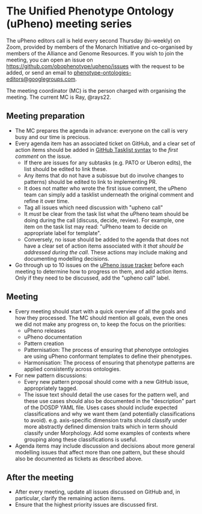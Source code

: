 # The Unified Phenotype Ontology (uPheno) meeting series

The uPheno editors call is held every second Thursday (bi-weekly) on Zoom, provided by members of the Monarch Initiative and co-organised by members of the Alliance and Genome Resources. If you wish to join the meeting, you can open an issue on https://github.com/obophenotype/upheno/issues with the request to be added, or send an email to phenotype-ontologies-editors@googlegroups.com.

The meeting coordinator (MC) is the person charged with organising the meeting. The current MC is Ray, @rays22.

## Meeting preparation

- The MC prepares the agenda in advance: everyone on the call is very busy and our time is precious.
- Every agenda item has an associated ticket on GitHub, and a clear set of action items should be added in [GitHub Tasklist syntax](https://docs.github.com/en/issues/tracking-your-work-with-issues/about-task-lists) to the _first comment_ on the issue.
   - If there are issues for any subtasks (e.g. PATO or Uberon edits), the list should be edited to link these.
   - Any items that do not have a subissue but do involve changes to patterns) should be edited to link to implementing PR.
   - It does not matter who wrote the first issue comment, the uPheno team can simply add a tasklist underneath the original comment and refine it over time.
   - Tag all issues which need discussion with "upheno call"
   - It _must_ be clear from the task list what the uPheno team should be doing during the call (discuss, decide, review). For example, one item on the task list may read: "uPheno team to decide on appropriate label for template".
   - Conversely, no issue should be added to the agenda that does not have a clear set of action items associated with it _that should be addressed during the call_. These actions may include making and documenting modelling decisions.
- Go through up to 10 issues on the [uPheno issue tracker](https://github.com/obophenotype/upheno/issues) before each meeting to determine how to progress on them, and add action items. Only if they need to be discussed, add the "upheno call" label.


## Meeting

- Every meeting should start with a quick overview of all the goals and how they processed. The MC should mention all goals, even the ones we did not make any progress on, to keep the focus on the priorities:
   - uPheno releases
   - uPheno documentation
   - Pattern creation
   - Patternisation: The process of ensuring that phenotype ontologies are using uPheno conformant templates to define their phenotypes.
   - Harmonisation: The process of ensuring that phenotype patterns are applied consistently across ontologies.
- For new pattern discussions:
   - Every new pattern proposal should come with a new GitHub issue, appropriately tagged.
   - The issue text should detail the use cases for the pattern well, and these use cases should also be documented in the "description" part of the DOSDP YAML file. Uses cases should include expected classifications and why we want them (and potentially classifications to avoid).  e.g. axis-specific dimension traits should classify under more abstractly defined dimension traits which in term should classify under Morphology. Add some examples of contexts where grouping along these classifications is useful.
- Agenda items may include discussion and decisions about more general modelling issues that affect more than one pattern, but these should also be documented as tickets as described above.

## After the meeting

- After every meeting, update all issues discussed on GitHub and, in particular, clarify the remaining action items.
- Ensure that the highest priority issues are discussed first.
